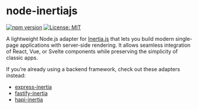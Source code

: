 # node-inertiajs

[![npm version](https://img.shields.io/npm/v/node-inertiajs)](https://www.npmjs.com/package/node-inertiajs)
[![License: MIT](https://img.shields.io/badge/License-MIT-yellow.svg)](https://opensource.org/licenses/MIT)

A lightweight Node.js adapter for [Inertia.js](https://inertiajs.com/) that lets you build modern single-page applications with server-side rendering. It allows seamless integration of React, Vue, or Svelte components while preserving the simplicity of classic apps.

If you’re already using a backend framework, check out these adapters instead:

- [express-inertia](https://npmjs.com/package/express-inertia)
- [fastify-inertia](https://npmjs.com/package/fastify-inertia)
- [hapi-inertia](https://npmjs.com/package/hapi-inertia)
